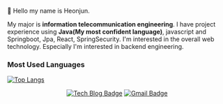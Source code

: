 👋 Hello my name is Heonjun.

My major is **information telecommunication engineering**. I have project experience using **Java(My most confident language)**, javascript and Springboot, Jpa, React, SpringSecurity. I'm interested in the overall web technology. Especially I'm interested in backend engineering.

### Most Used Languages
[![Top Langs](https://github-readme-stats.vercel.app/api/top-langs/?username=limheonjun)](https://github.com/limheonjun/github-readme-stats)

<div align=center>
  
[![Tech Blog Badge](http://img.shields.io/badge/-Tech%20blog-black?style=flat-square&logo=github&link=https://emgc.tistory.com/)](https://emgc.tistory.com/) 
[![Gmail Badge](https://img.shields.io/badge/-Gmail-d14836?style=flat-square&logo=Gmail&logoColor=white&link=mailto:jumong4000@gmail.com)](mailto:jumong4000@gmail.com)
</div>
